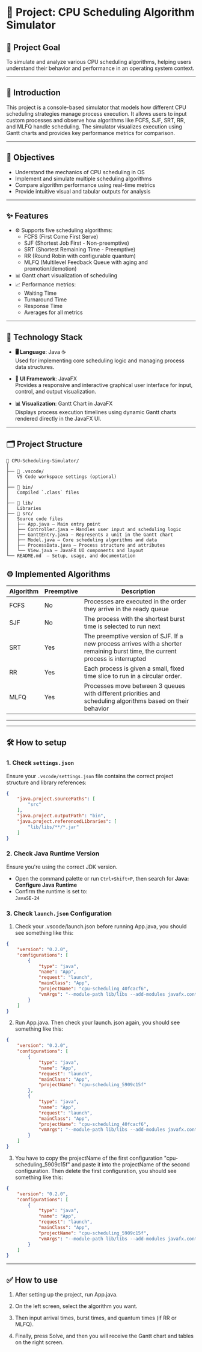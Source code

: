 # 🧠 Project: CPU Scheduling Algorithm Simulator

## 🌟  Project Goal

To simulate and analyze various CPU scheduling algorithms, helping users understand their behavior and performance in an operating system context.

---

## 📘 Introduction
This project is a console-based simulator that models how different CPU scheduling strategies manage process execution. It allows users to input custom processes and observe how algorithms like FCFS, SJF, SRT, RR, and MLFQ handle scheduling. The simulator visualizes execution using Gantt charts and provides key performance metrics for comparison.

---

## 🎯 Objectives
- Understand the mechanics of CPU scheduling in OS
- Implement and simulate multiple scheduling algorithms
- Compare algorithm performance using real-time metrics
- Provide intuitive visual and tabular outputs for analysis

---

## ✨ Features
- ⚙️ Supports five scheduling algorithms:
  - FCFS (First Come First Serve)
  - SJF (Shortest Job First - Non-preemptive)
  - SRT (Shortest Remaining Time - Preemptive)
  - RR (Round Robin with configurable quantum)
  - MLFQ (Multilevel Feedback Queue with aging and promotion/demotion)
- 📊 Gantt chart visualization of scheduling
- 📈 Performance metrics:
  - Waiting Time
  - Turnaround Time
  - Response Time
  - Averages for all metrics

---

## 🧰 Technology Stack

- **🖥️ Language**: Java ☕  
  Used for implementing core scheduling logic and managing process data structures.

- **🎨 UI Framework**: JavaFX  
  Provides a responsive and interactive graphical user interface for input, control, and output visualization.

- **📊 Visualization**: Gantt Chart in JavaFX  
  Displays process execution timelines using dynamic Gantt charts rendered directly in the JavaFX UI.

---

## 🗂️ Project Structure
```Plaintext
📁 CPU-Scheduling-Simulator/
│
├── 📁 .vscode/ 
│   VS Code workspace settings (optional)
│
├── 📁 bin/ 
│   Compiled `.class` files
│
├── 📁 lib/ 
│   Libraries
├── 📁 src/ 
│   Source code files  
│   ├── App.java — Main entry point  
│   ├── Controller.java — Handles user input and scheduling logic  
│   ├── GanttEntry.java — Represents a unit in the Gantt chart  
│   ├── Model.java — Core scheduling algorithms and data  
│   ├── ProcessData.java — Process structure and attributes  
│   └── View.java — JavaFX UI components and layout
└── README.md  — Setup, usage, and documentation
```

## ⚙️ Implemented Algorithms

| Algorithm | Preemptive | Description                                                       |
|----------|------------|--------------------------------------------------------------------|
| FCFS     | No         | Processes are executed in the order they arrive in the ready queue |
| SJF      | No         | The process with the shortest burst time is selected to run next   |
| SRT      | Yes        | The preemptive version of SJF. If a new process arrives with a shorter remaining burst time, the current process is interrupted |
| RR       | Yes        |  Each process is given a small, fixed time slice to run in a circular order. |
| MLFQ     | Yes        | Processes move between 3 queues with different priorities and scheduling algorithms based on their behavior |

---

---

##  🛠️  How to setup

### 1. Check `settings.json`

Ensure your `.vscode/settings.json` file contains the correct project structure and library references:

```json
{
    "java.project.sourcePaths": [
        "src"
    ],
    "java.project.outputPath": "bin",
    "java.project.referencedLibraries": [
        "lib/libs/**/*.jar"
    ]
}
```

### 2. Check Java Runtime Version

Ensure you're using the correct JDK version.

- Open the command palette or run `Ctrl+Shift+P`, then search for **Java: Configure Java Runtime**
- Confirm the runtime is set to:  
  `JavaSE-24`

### 3. Check `launch.json` Configuration


1. Check your .vscode/launch.json before running App.java, you should see something like this:

```json
{
    "version": "0.2.0",
    "configurations": [
        {
            "type": "java",
            "name": "App",
            "request": "launch",
            "mainClass": "App",
            "projectName": "cpu-scheduling_40fcacf6",
            "vmArgs": "--module-path lib/libs --add-modules javafx.controls,javafx.fxml"
        }
    ]
}
```

2. Run App.java. Then check your launch. json again, you should see something like this:

```json
{
    "version": "0.2.0",
    "configurations": [
        {
            "type": "java",
            "name": "App",
            "request": "launch",
            "mainClass": "App",
            "projectName": "cpu-scheduling_5909c15f"
        },
        {
            "type": "java",
            "name": "App",
            "request": "launch",
            "mainClass": "App",
            "projectName": "cpu-scheduling_40fcacf6",
            "vmArgs": "--module-path lib/libs --add-modules javafx.controls,javafx.fxml"
        }
    ]
}
```

3. You have to copy the projectName of the first configuration "cpu-scheduling_5909c15f" and paste it into the projectName of the second configuration. Then delete the first configuration, you should see something like this:

```json
{
    "version": "0.2.0",
    "configurations": [
        {
            "type": "java",
            "name": "App",
            "request": "launch",
            "mainClass": "App",
            "projectName": "cpu-scheduling_5909c15f",
            "vmArgs": "--module-path lib/libs --add-modules javafx.controls,javafx.fxml"
        }
    ]
}
```

---

##  ✅  How to use

1. After setting up the project, run App.java.

2. On the left screen, select the algorithm you want.

3. Then input arrival times, burst times, and quantum times (if RR or MLFQ).

4. Finally, press Solve, and then you will receive the Gantt chart and tables on the right screen.
